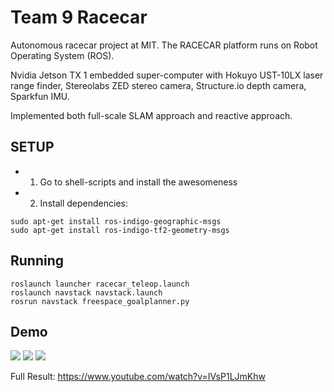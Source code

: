 # Team 9 Racecar
Autonomous racecar project at MIT. The RACECAR platform runs on Robot Operating System (ROS).  

Nvidia Jetson TX 1 embedded super-computer with Hokuyo UST-10LX laser range finder, Stereolabs ZED stereo camera, Structure.io depth camera, Sparkfun IMU.

Implemented both full-scale SLAM approach and reactive approach.

SETUP
-------
- 1) Go to shell-scripts and install the awesomeness
- 2) Install dependencies:
```
sudo apt-get install ros-indigo-geographic-msgs
sudo apt-get install ros-indigo-tf2-geometry-msgs
```

Running
-------
```
roslaunch launcher racecar_teleop.launch
roslaunch navstack navstack.launch
rosrun navstack freespace_goalplanner.py
```

Demo
-------
<img src="img/intro.gif">
<img src="img/vision.gif">
<img src="img/driving.gif">

Full Result: https://www.youtube.com/watch?v=IVsP1LJmKhw


